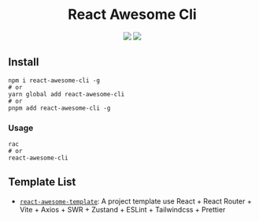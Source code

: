 <h1 align="center">
  React Awesome Cli
</h1>

<p align="center">
  <img src="https://img.shields.io/npm/v/react-awesome-cli" />
  <img src="https://img.shields.io/node/v/react-awesome-cli" />
</p>

## Install

```
npm i react-awesome-cli -g
# or
yarn global add react-awesome-cli
# or
pnpm add react-awesome-cli -g
```

### Usage

```
rac
# or
react-awesome-cli
```

## Template List

- [`react-awesome-template`](https://github.com/wyx2333333/react-awesome-template): A project template use React + React Router + Vite + Axios + SWR + Zustand + ESLint + Tailwindcss + Prettier
